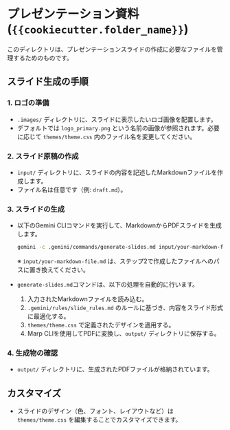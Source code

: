# プレゼンテーション資料 (`{{cookiecutter.folder_name}}`)

このディレクトリは、プレゼンテーションスライドの作成に必要なファイルを管理するためのものです。

## スライド生成の手順

### 1. ロゴの準備

-   `.images/` ディレクトリに、スライドに表示したいロゴ画像を配置します。
-   デフォルトでは `logo_primary.png` という名前の画像が参照されます。必要に応じて `themes/theme.css` 内のファイル名を変更してください。

### 2. スライド原稿の作成

-   `input/` ディレクトリに、スライドの内容を記述したMarkdownファイルを作成します。
-   ファイル名は任意です（例: `draft.md`）。

### 3. スライドの生成

-   以下のGemini CLIコマンドを実行して、MarkdownからPDFスライドを生成します。

    ```bash
    gemini -c .gemini/commands/generate-slides.md input/your-markdown-file.md
    ```
    ※ `input/your-markdown-file.md` は、ステップ2で作成したファイルへのパスに置き換えてください。

-   `generate-slides.md`コマンドは、以下の処理を自動的に行います。
    1.  入力されたMarkdownファイルを読み込む。
    2.  `.gemini/rules/slide_rules.md` のルールに基づき、内容をスライド形式に最適化する。
    3.  `themes/theme.css` で定義されたデザインを適用する。
    4.  Marp CLIを使用してPDFに変換し、`output/` ディレクトリに保存する。

### 4. 生成物の確認

-   `output/` ディレクトリに、生成されたPDFファイルが格納されています。

## カスタマイズ

-   スライドのデザイン（色、フォント、レイアウトなど）は `themes/theme.css` を編集することでカスタマイズできます。
